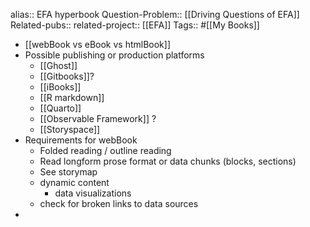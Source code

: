 alias:: EFA hyperbook
Question-Problem:: [[Driving Questions of EFA]] 
Related-pubs::
related-project:: [[EFA]] 
Tags:: #[[My Books]]

- [[webBook vs eBook vs htmlBook]]
- Possible publishing or production platforms
	- [[Ghost]]
	- [[Gitbooks]]?
	- [[iBooks]]
	- [[R markdown]]
	- [[Quarto]]
	- [[Observable Framework]] ?
	- [[Storyspace]]
- Requirements for webBook
	- Folded reading / outline reading
	- Read longform prose format or data chunks (blocks, sections)
	- See storymap
	- dynamic content
		- data visualizations
	- check for broken links to data sources
-
